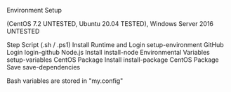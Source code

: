 Environment Setup 

(CentOS 7.2 UNTESTED, Ubuntu 20.04 TESTED), Windows Server 2016 UNTESTED

Step                         Script (.sh / .ps1)
Install Runtime and Login    setup-environment
 GitHub Login                 login-github
 Node.js Install              install-node
 Environmental Variables      setup-variables
CentOS Package Install       install-package
 CentOS Package Save          save-dependencies

Bash variables are stored in "my.config"